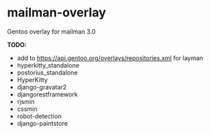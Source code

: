 # mailman-overlay
Gentoo overlay for mailman 3.0

**TODO:**
* add to https://api.gentoo.org/overlays/repositories.xml for layman
* hyperkitty_standalone
* postorius_standalone
* HyperKitty
* django-gravatar2
* djangorestframework
* rjsmin
* cssmin
* robot-detection
* django-paintstore
